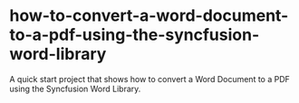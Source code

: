 # how-to-convert-a-word-document-to-a-pdf-using-the-syncfusion-word-library
A quick start project that shows how to convert a Word Document to a PDF using the Syncfusion Word Library.

